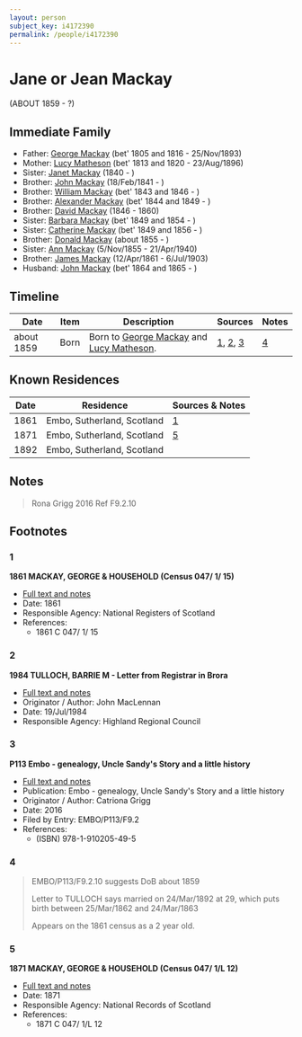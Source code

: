 ```yaml
---
layout: person
subject_key: i4172390
permalink: /people/i4172390
---
```


# Jane or Jean Mackay
(ABOUT 1859 - ?)

## Immediate Family

* Father: [George Mackay](./@33764614@-george-mackay-b1805~1816-d1893-11-25.md) (bet' 1805 and 1816 - 25/Nov/1893)
* Mother: [Lucy Matheson](./@67811996@-lucy-matheson-b1813~1820-d1896-8-23.md) (bet' 1813 and 1820 - 23/Aug/1896)
* Sister: [Janet Mackay](./@42213240@-janet-mackay-b1840-d.md) (1840 - )
* Brother: [John Mackay](./@58430005@-john-mackay-b1841-2-18-d.md) (18/Feb/1841 - )
* Brother: [William Mackay](./@99871003@-william-mackay-b1843~1846-d.md) (bet' 1843 and 1846 - )
* Brother: [Alexander Mackay](./@2381836@-alexander-mackay-b1844~1849-d.md) (bet' 1844 and 1849 - )
* Brother: [David Mackay](./@46263680@-david-mackay-b1846-d1860.md) (1846 - 1860)
* Sister: [Barbara Mackay](./@52409786@-barbara-mackay-b1849~1854-d.md) (bet' 1849 and 1854 - )
* Sister: [Catherine Mackay](./@26872816@-catherine-mackay-b1849~1856-d.md) (bet' 1849 and 1856 - )
* Brother: [Donald Mackay](./@32633938@-donald-mackay-b1855-d.md) (about 1855 - )
* Sister: [Ann Mackay](./@74868546@-ann-mackay-b1855-11-5-d1940-4-21.md) (5/Nov/1855 - 21/Apr/1940)
* Brother: [James Mackay](./@60572122@-james-mackay-b1861-4-12-d1903-7-6.md) (12/Apr/1861 - 6/Jul/1903)
* Husband: [John Mackay](./@15814480@-john-mackay-b1864~1865-d.md) (bet' 1864 and 1865 - )

## Timeline

Date | Item | Description | Sources | Notes
---|---|---|---|---
about 1859 | Born | Born to [George Mackay](./@33764614@-george-mackay-b1805~1816-d1893-11-25.md) and [Lucy Matheson](./@67811996@-lucy-matheson-b1813~1820-d1896-8-23.md). | [1](#1), [2](#2), [3](#3) | [4](#4)

## Known Residences

Date | Residence | Sources & Notes
---|---|---
1861 | Embo, Sutherland, Scotland | [1](#1)
1871 | Embo, Sutherland, Scotland | [5](#5)
1892 | Embo, Sutherland, Scotland | 

## Notes

> Rona Grigg 2016 Ref F9.2.10
>


## Footnotes

### 1

**1861 MACKAY, GEORGE & HOUSEHOLD (Census 047/ 1/ 15)**

* [Full text and notes](../sources/@33557678@-1861-mackay,-george-&-household-census-047-1-15-.md)
* Date: 1861
* Responsible Agency: National Registers of Scotland
* References: 
  * 1861 C 047/ 1/ 15

### 2

**1984 TULLOCH, BARRIE M - Letter from Registrar in Brora**

* [Full text and notes](../sources/@94133243@-1984-tulloch,-barrie-m-letter-from-registrar-in-brora.md)
* Originator / Author: John MacLennan
* Date: 19/Jul/1984
* Responsible Agency: Highland Regional Council

### 3

**P113 Embo - genealogy, Uncle Sandy's Story and a little history**

* [Full text and notes](../sources/@17489530@-p113-embo-genealogy,-uncle-sandy's-story-and-a-little-history.md)
* Publication: Embo - genealogy, Uncle Sandy's Story and a little history
* Originator / Author: Catriona Grigg
* Date: 2016
* Filed by Entry: EMBO/P113/F9.2
* References: 
  * (ISBN) 978-1-910205-49-5

### 4

> EMBO/P113/F9.2.10 suggests DoB about 1859
>
> Letter to TULLOCH says married on 24/Mar/1892 at 29, which puts birth between 25/Mar/1862 and 24/Mar/1863
>
> Appears on the 1861 census as a 2 year old.
>


### 5

**1871 MACKAY, GEORGE & HOUSEHOLD (Census 047/ 1/L 12)**

* [Full text and notes](../sources/@13396232@-1871-mackay,-george-&-household-census-047-1-l-12-.md)
* Date: 1871
* Responsible Agency: National Records of Scotland
* References: 
  * 1871 C 047/ 1/L 12

